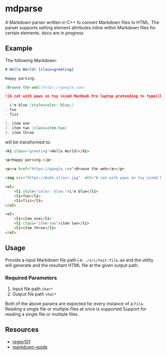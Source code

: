 # mdparse
A Markdown parser written in C++ to convert Markdown files to HTML. The parser supports setting element attributes inline within Markdown files for certain elements. docs are in progress

## Example
The following Markdown:

```md
# Hello World! [class=greeting]

Happy parsing.

[Browse the web](https://google.com)

![A cat with paws on toy sized MacBook Pro laptop pretending to type](https://bukk.it/air.jpg)

- i'm blue [style=color: blue;]
- foo
- fizz

1. item one
2. item two [class=item-two]
3. item three
```

will be transformed to:

```html
<h1 class="greeting">Hello World!</h1>

<p>Happy parsing.</p>

<p><a href="https://google.com">Browse the web</a></p>

<img src="https://bukk.it/air.jpg"  alt="A cat with paws on toy sized MacBook Pro laptop pretending to type" />

<ul>
    <li style="color: blue;">i'm blue</li>
    <li>foo</li>
    <li>fizz</li>
</ul>

<ol>
    <li>item one</li>
    <li class="item-two">item two</li>
    <li>item three</li>
</ol>
```

## Usage
Provide a input Markdown file path i.e. `./src/test-file.md` and the utility will generate and the resultant HTML file at the given output path. 

### Required Parameters
1. Input file path `char*`
2. Output file path `char*`

Both of the above params are expected for every instance of a `File`. Reading a single file or multiple files at once is supported Support for reading a single file or multiple files.

## Resources
- [regex101](https://regex101.com)
- [markdown-guide](https://about.gitlab.com/handbook/markdown-guide/)